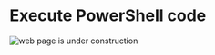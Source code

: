 # Execute PowerShell code

![web page is under construction](https://docimages.blob.core.chinacloudapi.cn/images/commingsoon20210514.jpg)
